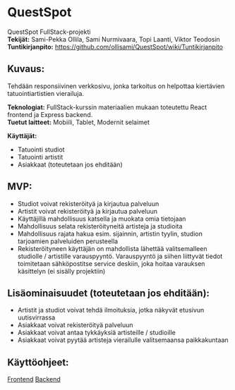 # QuestSpot

QuestSpot FullStack-projekti  
**Tekijät:** Sami-Pekka Ollila, Sami Nurmivaara, Topi Laanti, Viktor Teodosin
**Tuntikirjanpito:** https://github.com/ollisami/QuestSpot/wiki/Tuntikirjanpito

## Kuvaus:
Tehdään responsiivinen verkkosivu, jonka tarkoitus on helpottaa kiertävien tatuointiartistien vierailuja.

**Teknologiat:** FullStack-kurssin materiaalien mukaan toteutettu React frontend ja Express backend.  
**Tuetut laitteet:** Mobiili, Tablet, Modernit selaimet  

**Käyttäjät:**
- Tatuointi studiot
- Tatuointi artistit
- Asiakkaat (toteutetaan jos ehditään)

## MVP:
- Studiot voivat rekisteröityä ja kirjautua palveluun
- Artistit voivat rekisteröityä ja kirjautua palveluun
- Käyttäjillä mahdollisuus katsella ja muokata omia tietojaan
- Mahdollisuus selata rekisteröityneitä artisteja ja studioita
- Mahdollisuus rajata hakua esim. sijainnin, artistin tyylin, studion tarjoamien palveluiden perusteella
- Rekisteröityneen käyttäjän on mahdollista lähettää valitsemalleen studiolle / artistille varauspyyntö.
Varauspyyntö ja siihen liittyvät tiedot toimitetaan sähköpostitse service deskiin, joka hoitaa varauksen käsittelyn (ei sisälly projektiin)

## Lisäominaisuudet (toteutetaan jos ehditään):
- Artistit ja studiot voivat tehdä ilmoituksia, jotka näkyvät etusivun uutisvirrassa
- Asiakkaat voivat rekisteröityä palveluun
- Asiakkaat voivat antaa tykkäyksiä artisteille / studioille
- Asiakkaat voivat pyytää artisteja vierailulle valitsemaansa paikkakuntaan


## Käyttöohjeet:
[Frontend](https://github.com/ollisami/QuestSpot/blob/master/questspot_frontend/GUIDE.md)
[Backend](https://github.com/ollisami/QuestSpot/blob/master/questspot_backend/GUIDE.md)
